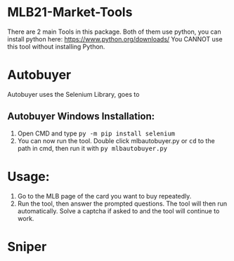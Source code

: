 # MLB21-Market-Tools
There are 2 main Tools in this package. Both of them use python, you can install python here: https://www.python.org/downloads/
You CANNOT use this tool without installing Python.
# Autobuyer
Autobuyer uses the Selenium Library, goes to 
## Autobuyer Windows Installation:
1. Open CMD and type <kbd>py -m pip install selenium</kbd>
2. You can now run the tool. Double click mlbautobuyer.py or <kbd>cd</kbd> to the path in cmd, then run it with <kbd>py mlbautobuyer.py</kbd>
# Usage:
1. Go to the MLB page of the card you want to buy repeatedly.
2. Run the tool, then answer the prompted questions. The tool will then run automatically. Solve a captcha if asked to and the tool will continue to work.
# Sniper
